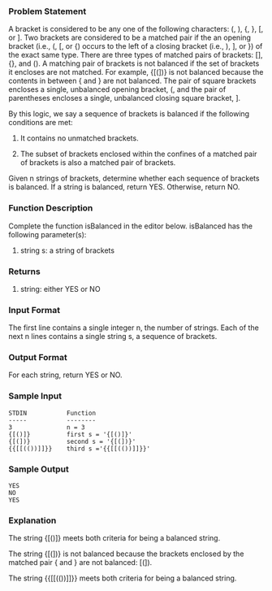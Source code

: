 ### Problem Statement
A bracket is considered to be any one of the following characters: (, ), {, }, [, or ]. Two brackets are considered to be a matched pair if the an opening bracket (i.e., (, [, or {) occurs to the left of a closing bracket (i.e., ), ], or }) of the exact same type. There are three types of matched pairs of brackets: [], {}, and (). A matching pair of brackets is not balanced if the set of brackets it encloses are not matched. For example, {[(])} is not balanced because the contents in between { and } are not balanced. The pair of square brackets encloses a single, unbalanced opening bracket, (, and the pair of parentheses encloses a single, unbalanced closing square bracket, ].

By this logic, we say a sequence of brackets is balanced if the following conditions are met:

1. It contains no unmatched brackets.

2. The subset of brackets enclosed within the confines of a matched pair of brackets is also a matched pair of brackets.

Given n strings of brackets, determine whether each sequence of brackets is balanced. If a string is balanced, return YES. Otherwise, return NO.

### Function Description

Complete the function isBalanced in the editor below.
isBalanced has the following parameter(s):
1. string s: a string of brackets

### Returns

1. string: either YES or NO

### Input Format
The first line contains a single integer n, the number of strings.
Each of the next n lines contains a single string s, a sequence of brackets.

### Output Format

For each string, return YES or NO.

### Sample Input
```
STDIN           Function
-----           --------
3               n = 3
{[()]}          first s = '{[()]}'
{[(])}          second s = '{[(])}'
{{[[(())]]}}    third s ='{{[[(())]]}}'
```
### Sample Output
```
YES
NO
YES
```
### Explanation

The string {[()]} meets both criteria for being a balanced string.

The string {[(])} is not balanced because the brackets enclosed by the matched pair { and } are not balanced: [(]).

The string {{[[(())]]}} meets both criteria for being a balanced string.